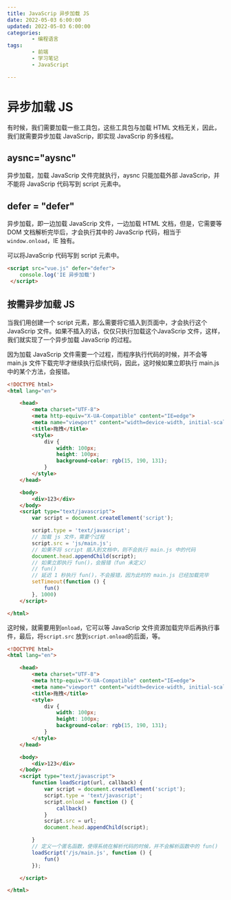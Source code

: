 ```yaml
---
title: JavaScrip 异步加载 JS
date: 2022-05-03 6:00:00
updated: 2022-05-03 6:00:00
categories:
        - 编程语言
tags:
        - 前端
        - 学习笔记
        - JavaScript

---
```


# 异步加载 JS

有时候，我们需要加载一些工具包，这些工具包与加载 HTML 文档无关，因此，我们就需要异步加载 JavaScrip，即实现 JavaScrip 的多线程。

## aysnc="aysnc"

异步加载，加载 JavaScrip 文件完就执行，aysnc 只能加载外部 JavaScrip，并不能将 JavaScrip 代码写到 script 元素中。

## defer = "defer"

异步加载，即一边加载 JavaScrip 文件，一边加载 HTML 文档，但是，它需要等 DOM 文档解析完毕后，才会执行其中的 JavaScrip 代码，相当于`window.onload`，IE 独有。

可以将JavaScrip 代码写到 script 元素中。

```html
<script src="vue.js" defer="defer">
    console.log('IE 异步加载')
 </script>
```

## 按需异步加载 JS

当我们用创建一个 script 元素，那么需要将它插入到页面中，才会执行这个 JavaScrip 文件。如果不插入的话，仅仅只执行加载这个JavaScrip 文件，这样，我们就实现了一个异步加载 JavaScrip 的过程。

因为加载 JavaScrip 文件需要一个过程，而程序执行代码的时候，并不会等 main.js 文件下载完毕才继续执行后续代码，因此，这时候如果立即执行 main.js 中的某个方法，会报错。

```html
<!DOCTYPE html>
<html lang="en">

    <head>
        <meta charset="UTF-8">
        <meta http-equiv="X-UA-Compatible" content="IE=edge">
        <meta name="viewport" content="width=device-width, initial-scale=1.0">
        <title>拖拽</title>
        <style>
            div {
                width: 100px;
                height: 100px;
                background-color: rgb(15, 190, 131);
            }
        </style>
    </head>

    <body>
        <div>123</div>
    </body>
    <script type="text/javascript">
        var script = document.createElement('script');

        script.type = 'text/javascript';
        // 加载 js 文件，需要个过程
        script.src = 'js/main.js';
        // 如果不将 script 插入到文档中，则不会执行 main.js 中的代码
        document.head.appendChild(script);
        // 如果立即执行 fun()，会报错（fun 未定义）
        // fun()
        // 延迟 1 秒执行 fun()，不会报错，因为此时的 main.js 已经加载完毕
        setTimeout(function () {
            fun()
        }, 1000)
    </script>

</html>
```

这时候，就需要用到`onload`，它可以等 JavaScrip 文件资源加载完毕后再执行事件，最后，将`script.src` 放到`script.onload`的后面，等。

```html
<!DOCTYPE html>
<html lang="en">

    <head>
        <meta charset="UTF-8">
        <meta http-equiv="X-UA-Compatible" content="IE=edge">
        <meta name="viewport" content="width=device-width, initial-scale=1.0">
        <title>拖拽</title>
        <style>
            div {
                width: 100px;
                height: 100px;
                background-color: rgb(15, 190, 131);
            }
        </style>
    </head>

    <body>
        <div>123</div>
    </body>
    <script type="text/javascript">
        function loadScript(url, callback) {
            var script = document.createElement('script');
            script.type = 'text/javascript';
            script.onload = function () {
                callback()
            }
            script.src = url;
            document.head.appendChild(script);

        }
        // 定义一个匿名函数，使得系统在解析代码的时候，并不会解析函数中的 fun()
        loadScript('/js/main.js', function () {
            fun()
        });

    </script>

</html>
```

